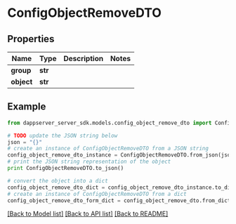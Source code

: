 # ConfigObjectRemoveDTO


## Properties

Name | Type | Description | Notes
------------ | ------------- | ------------- | -------------
**group** | **str** |  | 
**object** | **str** |  | 

## Example

```python
from dappserver_server_sdk.models.config_object_remove_dto import ConfigObjectRemoveDTO

# TODO update the JSON string below
json = "{}"
# create an instance of ConfigObjectRemoveDTO from a JSON string
config_object_remove_dto_instance = ConfigObjectRemoveDTO.from_json(json)
# print the JSON string representation of the object
print ConfigObjectRemoveDTO.to_json()

# convert the object into a dict
config_object_remove_dto_dict = config_object_remove_dto_instance.to_dict()
# create an instance of ConfigObjectRemoveDTO from a dict
config_object_remove_dto_form_dict = config_object_remove_dto.from_dict(config_object_remove_dto_dict)
```
[[Back to Model list]](../README.md#documentation-for-models) [[Back to API list]](../README.md#documentation-for-api-endpoints) [[Back to README]](../README.md)


